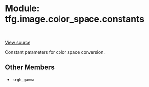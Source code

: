 <div itemscope itemtype="http://developers.google.com/ReferenceObject">
<meta itemprop="name" content="tfg.image.color_space.constants" />
<meta itemprop="path" content="Stable" />
<meta itemprop="property" content="srgb_gamma"/>
</div>

# Module: tfg.image.color_space.constants

<!-- Insert buttons and diff -->

<table class="tfo-notebook-buttons tfo-api" align="left">
</table>

<a target="_blank" href="https://github.com/tensorflow/graphics/blob/master/tensorflow_graphics/image/color_space/constants.py">View source</a>



Constant parameters for color space conversion.



## Other Members

* `srgb_gamma` <a id="srgb_gamma"></a>
